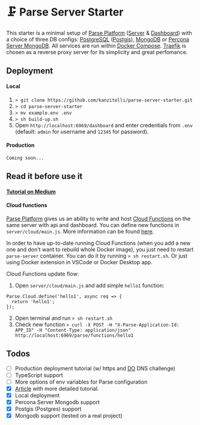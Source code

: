 # 🗜 Parse Server Starter

This starter is a minimal setup of [Parse Platform](https://parseplatform.org/) ([Server](https://github.com/parse-community/parse-server) & [Dashboard](https://github.com/parse-community/parse-dashboard)) with a choice of three DB configs: [PostgreSQL](https://www.postgresql.org/) ([Postgis](https://postgis.net/)), [MongoDB](https://www.mongodb.com/) or [Percona Server MongoDB](https://www.percona.com/software/mongodb/percona-server-for-mongodb). All services are run within [Docker Compose](https://docs.docker.com/compose/). [Traefik](https://doc.traefik.io/traefik/) is chosen as a reverse proxy server for its simplicity and great perfomance.

## Deployment
#### Local
1. `> git clone https://github.com/kanzitelli/parse-server-starter.git`
2. `> cd parse-server-starter`
3. `> mv example.env .env`
4. `> sh build-up.sh`
5. Open `http://localhost:6969/dashboard` and enter credentials from `.env` (default: `admin` for username and `12345` for password).

#### Production
`Coming soon...`

## Read it before use it
#### [Tutorial on Medium](https://kanzitelli.medium.com/rapid-backend-as-a-service-baas-for-web-mobile-apps-915427198f43)
#### Cloud functions
[Parse Platform](https://parseplatform.org/) gives us an ability to write and host [Cloud Functions](https://docs.parseplatform.org/cloudcode/guide/) on the same server with api and dashboard. You can define new functions in `server/cloud/main.js`. More information can be found [here](https://docs.parseplatform.org/cloudcode/guide/).

In order to have up-to-date running Cloud Functions (when you add a new one and don't want to rebuild whole Docker image), you just need to restart `parse-server` container. You can do it by running `> sh restart.sh`. Or just using Docker extension in VSCode or Docker Desktop app.

Cloud Functions update flow:
1. Open `server/cloud/main.js` and add simple `hello1` function:
```
Parse.Cloud.define('hello1', async req => {
  return 'hello1';
});
```
2. Open terminal and run `> sh restart.sh`
3. Check new function `> curl -X POST -H "X-Parse-Application-Id: APP_ID" -H "Content-Type: application/json" http://localhost:6969/parse/functions/hello1`

## Todos
- [ ] Production deployment tutorial (w/ https and [DO](https://digitalocean.com) DNS challenge)
- [ ] TypeScript support
- [ ] More options of env variables for Parse configuration
- [x] [Article](https://kanzitelli.medium.com/rapid-backend-as-a-service-baas-for-web-mobile-apps-915427198f43) with more detailed tutorial. 
- [x] Local deployment
- [x] Percona Server Mongodb support
- [x] Postgis (Postgres) support
- [x] Mongodb support (tested on a real project)